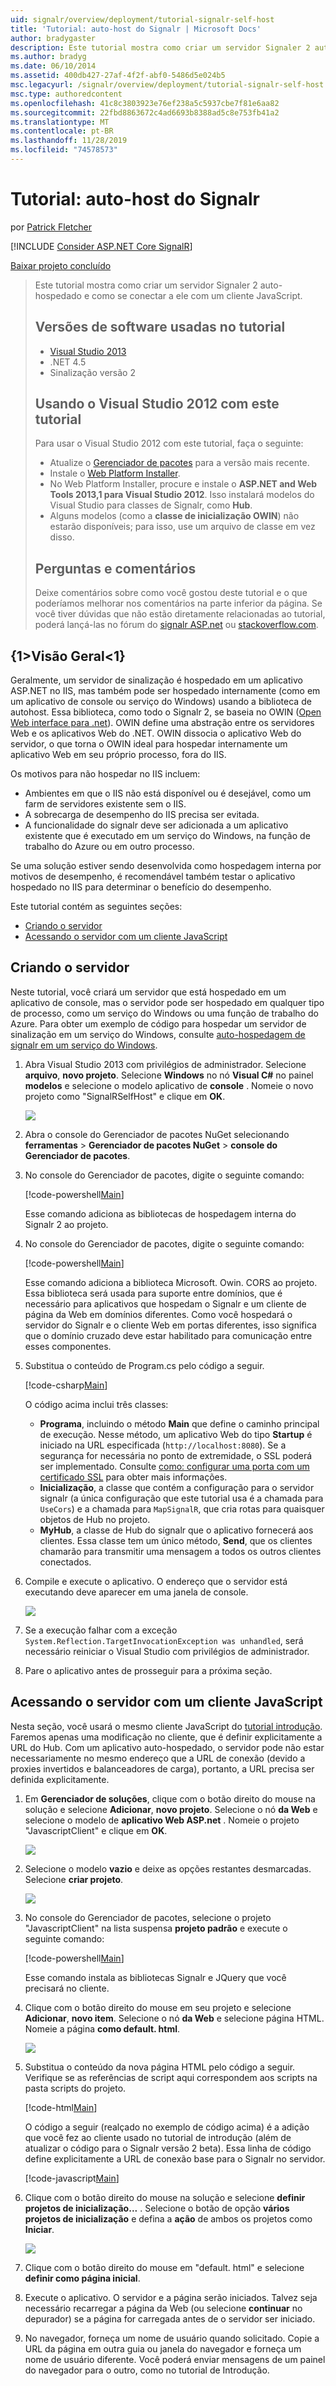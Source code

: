 ```yaml
---
uid: signalr/overview/deployment/tutorial-signalr-self-host
title: 'Tutorial: auto-host do Signalr | Microsoft Docs'
author: bradygaster
description: Este tutorial mostra como criar um servidor Signaler 2 auto-hospedado e como se conectar a ele com um cliente JavaScript. Versões de software usadas no tutorial V...
ms.author: bradyg
ms.date: 06/10/2014
ms.assetid: 400db427-27af-4f2f-abf0-5486d5e024b5
msc.legacyurl: /signalr/overview/deployment/tutorial-signalr-self-host
msc.type: authoredcontent
ms.openlocfilehash: 41c8c3803923e76ef238a5c5937cbe7f81e6aa82
ms.sourcegitcommit: 22fbd8863672c4ad6693b8388ad5c8e753fb41a2
ms.translationtype: MT
ms.contentlocale: pt-BR
ms.lasthandoff: 11/28/2019
ms.locfileid: "74578573"
---
```

# <a name="tutorial-signalr-self-host"></a>Tutorial: auto-host do Signalr

por [Patrick Fletcher](https://github.com/pfletcher)

[!INCLUDE [Consider ASP.NET Core SignalR](~/includes/signalr/signalr-version-disambiguation.md)]

[Baixar projeto concluído](https://code.msdn.microsoft.com/SignalR-Self-Host-Sample-6da0f383)

> Este tutorial mostra como criar um servidor Signaler 2 auto-hospedado e como se conectar a ele com um cliente JavaScript.
>
> ## <a name="software-versions-used-in-the-tutorial"></a>Versões de software usadas no tutorial
>
>
> - [Visual Studio 2013](https://my.visualstudio.com/Downloads?q=visual%20studio%202013)
> - .NET 4.5
> - Sinalização versão 2
>
>
>
> ## <a name="using-visual-studio-2012-with-this-tutorial"></a>Usando o Visual Studio 2012 com este tutorial
>
>
> Para usar o Visual Studio 2012 com este tutorial, faça o seguinte:
>
> - Atualize o [Gerenciador de pacotes](http://docs.nuget.org/docs/start-here/installing-nuget) para a versão mais recente.
> - Instale o [Web Platform Installer](https://www.microsoft.com/web/downloads/platform.aspx).
> - No Web Platform Installer, procure e instale o **ASP.NET and Web Tools 2013,1 para Visual Studio 2012**. Isso instalará modelos do Visual Studio para classes de Signalr, como **Hub**.
> - Alguns modelos (como a **classe de inicialização OWIN**) não estarão disponíveis; para isso, use um arquivo de classe em vez disso.
>
>
> ## <a name="questions-and-comments"></a>Perguntas e comentários
>
> Deixe comentários sobre como você gostou deste tutorial e o que poderíamos melhorar nos comentários na parte inferior da página. Se você tiver dúvidas que não estão diretamente relacionadas ao tutorial, poderá lançá-las no fórum do [signalr ASP.net](https://forums.asp.net/1254.aspx/1?ASP+NET+SignalR) ou [stackoverflow.com](http://stackoverflow.com/).

## <a name="overview"></a>{1&gt;Visão Geral&lt;1}

Geralmente, um servidor de sinalização é hospedado em um aplicativo ASP.NET no IIS, mas também pode ser hospedado internamente (como em um aplicativo de console ou serviço do Windows) usando a biblioteca de autohost. Essa biblioteca, como todo o Signalr 2, se baseia no OWIN ([Open Web interface para .net](http://owin.org)). OWIN define uma abstração entre os servidores Web e os aplicativos Web do .NET. OWIN dissocia o aplicativo Web do servidor, o que torna o OWIN ideal para hospedar internamente um aplicativo Web em seu próprio processo, fora do IIS.

Os motivos para não hospedar no IIS incluem:

- Ambientes em que o IIS não está disponível ou é desejável, como um farm de servidores existente sem o IIS.
- A sobrecarga de desempenho do IIS precisa ser evitada.
- A funcionalidade do signalr deve ser adicionada a um aplicativo existente que é executado em um serviço do Windows, na função de trabalho do Azure ou em outro processo.

Se uma solução estiver sendo desenvolvida como hospedagem interna por motivos de desempenho, é recomendável também testar o aplicativo hospedado no IIS para determinar o benefício do desempenho.

Este tutorial contém as seguintes seções:

- [Criando o servidor](#server)
- [Acessando o servidor com um cliente JavaScript](#js)

<a id="server"></a>

## <a name="creating-the-server"></a>Criando o servidor

Neste tutorial, você criará um servidor que está hospedado em um aplicativo de console, mas o servidor pode ser hospedado em qualquer tipo de processo, como um serviço do Windows ou uma função de trabalho do Azure. Para obter um exemplo de código para hospedar um servidor de sinalização em um serviço do Windows, consulte [auto-hospedagem de signalr em um serviço do Windows](https://code.msdn.microsoft.com/SignalR-self-hosted-in-6ff7e6c3).

1. Abra Visual Studio 2013 com privilégios de administrador. Selecione **arquivo**, **novo projeto**. Selecione **Windows** no nó **Visual C#**  no painel **modelos** e selecione o modelo aplicativo de **console** . Nomeie o novo projeto como "SignalRSelfHost" e clique em **OK**.

    ![](tutorial-signalr-self-host/_static/image1.png)
2. Abra o console do Gerenciador de pacotes NuGet selecionando **ferramentas** > **Gerenciador de pacotes NuGet** > **console do Gerenciador de pacotes**.
3. No console do Gerenciador de pacotes, digite o seguinte comando:

    [!code-powershell[Main](tutorial-signalr-self-host/samples/sample1.ps1)]

    Esse comando adiciona as bibliotecas de hospedagem interna do Signalr 2 ao projeto.
4. No console do Gerenciador de pacotes, digite o seguinte comando:

    [!code-powershell[Main](tutorial-signalr-self-host/samples/sample2.ps1)]

    Esse comando adiciona a biblioteca Microsoft. Owin. CORS ao projeto. Essa biblioteca será usada para suporte entre domínios, que é necessário para aplicativos que hospedam o Signalr e um cliente de página da Web em domínios diferentes. Como você hospedará o servidor do Signalr e o cliente Web em portas diferentes, isso significa que o domínio cruzado deve estar habilitado para comunicação entre esses componentes.
5. Substitua o conteúdo de Program.cs pelo código a seguir.

    [!code-csharp[Main](tutorial-signalr-self-host/samples/sample3.cs)]

    O código acima inclui três classes:

    - **Programa**, incluindo o método **Main** que define o caminho principal de execução. Nesse método, um aplicativo Web do tipo **Startup** é iniciado na URL especificada (`http://localhost:8080`). Se a segurança for necessária no ponto de extremidade, o SSL poderá ser implementado. Consulte [como: configurar uma porta com um certificado SSL](https://msdn.microsoft.com/library/ms733791.aspx) para obter mais informações.
    - **Inicialização**, a classe que contém a configuração para o servidor signalr (a única configuração que este tutorial usa é a chamada para `UseCors`) e a chamada para `MapSignalR`, que cria rotas para quaisquer objetos de Hub no projeto.
    - **MyHub**, a classe de Hub do signalr que o aplicativo fornecerá aos clientes. Essa classe tem um único método, **Send**, que os clientes chamarão para transmitir uma mensagem a todos os outros clientes conectados.
6. Compile e execute o aplicativo. O endereço que o servidor está executando deve aparecer em uma janela de console.

    ![](tutorial-signalr-self-host/_static/image2.png)
7. Se a execução falhar com a exceção `System.Reflection.TargetInvocationException was unhandled`, será necessário reiniciar o Visual Studio com privilégios de administrador.
8. Pare o aplicativo antes de prosseguir para a próxima seção.

<a id="js"></a>

## <a name="accessing-the-server-with-a-javascript-client"></a>Acessando o servidor com um cliente JavaScript

Nesta seção, você usará o mesmo cliente JavaScript do [tutorial introdução](../getting-started/tutorial-getting-started-with-signalr.md). Faremos apenas uma modificação no cliente, que é definir explicitamente a URL do Hub. Com um aplicativo auto-hospedado, o servidor pode não estar necessariamente no mesmo endereço que a URL de conexão (devido a proxies invertidos e balanceadores de carga), portanto, a URL precisa ser definida explicitamente.

1. Em **Gerenciador de soluções**, clique com o botão direito do mouse na solução e selecione **Adicionar**, **novo projeto**. Selecione o nó **da Web** e selecione o modelo de **aplicativo Web ASP.net** . Nomeie o projeto "JavascriptClient" e clique em **OK**.

    ![](tutorial-signalr-self-host/_static/image3.png)
2. Selecione o modelo **vazio** e deixe as opções restantes desmarcadas. Selecione **criar projeto**.

    ![](tutorial-signalr-self-host/_static/image4.png)
3. No console do Gerenciador de pacotes, selecione o projeto "JavascriptClient" na lista suspensa **projeto padrão** e execute o seguinte comando:

    [!code-powershell[Main](tutorial-signalr-self-host/samples/sample4.ps1)]

    Esse comando instala as bibliotecas Signalr e JQuery que você precisará no cliente.
4. Clique com o botão direito do mouse em seu projeto e selecione **Adicionar**, **novo item**. Selecione o nó **da Web** e selecione página HTML. Nomeie a página **como default. html**.

    ![](tutorial-signalr-self-host/_static/image5.png)
5. Substitua o conteúdo da nova página HTML pelo código a seguir. Verifique se as referências de script aqui correspondem aos scripts na pasta scripts do projeto.

    [!code-html[Main](tutorial-signalr-self-host/samples/sample5.html?highlight=31-32)]

    O código a seguir (realçado no exemplo de código acima) é a adição que você fez ao cliente usado no tutorial de introdução (além de atualizar o código para o Signalr versão 2 beta). Essa linha de código define explicitamente a URL de conexão base para o Signalr no servidor.

    [!code-javascript[Main](tutorial-signalr-self-host/samples/sample6.js)]
6. Clique com o botão direito do mouse na solução e selecione **definir projetos de inicialização...** . Selecione o botão de opção **vários projetos de inicialização** e defina a **ação** de ambos os projetos como **Iniciar**.

    ![](tutorial-signalr-self-host/_static/image6.png)
7. Clique com o botão direito do mouse em "default. html" e selecione **definir como página inicial**.
8. Execute o aplicativo. O servidor e a página serão iniciados. Talvez seja necessário recarregar a página da Web (ou selecione **continuar** no depurador) se a página for carregada antes de o servidor ser iniciado.
9. No navegador, forneça um nome de usuário quando solicitado. Copie a URL da página em outra guia ou janela do navegador e forneça um nome de usuário diferente. Você poderá enviar mensagens de um painel do navegador para o outro, como no tutorial de Introdução.
